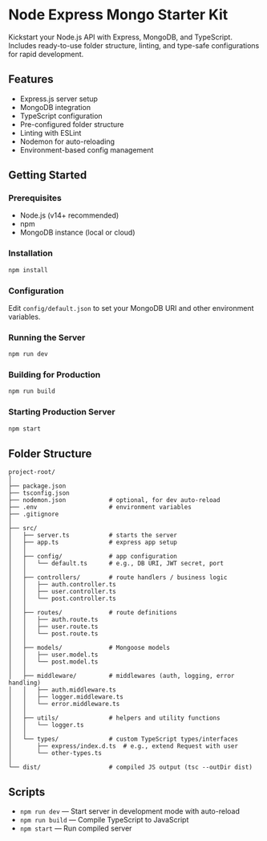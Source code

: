 # Node Express Mongo Starter Kit

Kickstart your Node.js API with Express, MongoDB, and TypeScript. Includes ready-to-use folder structure, linting, and type-safe configurations for rapid development.

## Features
- Express.js server setup
- MongoDB integration
- TypeScript configuration
- Pre-configured folder structure
- Linting with ESLint
- Nodemon for auto-reloading
- Environment-based config management

## Getting Started

### Prerequisites
- Node.js (v14+ recommended)
- npm
- MongoDB instance (local or cloud)

### Installation
```bash
npm install
```

### Configuration
Edit `config/default.json` to set your MongoDB URI and other environment variables.

### Running the Server
```bash
npm run dev
```

### Building for Production
```bash
npm run build
```

### Starting Production Server
```bash
npm start
```

## Folder Structure
```
project-root/
│
├── package.json
├── tsconfig.json
├── nodemon.json            # optional, for dev auto-reload
├── .env                    # environment variables
├── .gitignore
│
├── src/
│   ├── server.ts           # starts the server
│   ├── app.ts              # express app setup
│   │
│   ├── config/             # app configuration
│   │   └── default.ts      # e.g., DB URI, JWT secret, port
│   │
│   ├── controllers/        # route handlers / business logic
│   │   ├── auth.controller.ts
│   │   ├── user.controller.ts
│   │   └── post.controller.ts
│   │
│   ├── routes/             # route definitions
│   │   ├── auth.route.ts
│   │   ├── user.route.ts
│   │   └── post.route.ts
│   │
│   ├── models/             # Mongoose models
│   │   ├── user.model.ts
│   │   └── post.model.ts
│   │
│   ├── middleware/         # middlewares (auth, logging, error handling)
│   │   ├── auth.middleware.ts
│   │   ├── logger.middleware.ts
│   │   └── error.middleware.ts
│   │
│   ├── utils/              # helpers and utility functions
│   │   └── logger.ts
│   │
│   └── types/              # custom TypeScript types/interfaces
│       ├── express/index.d.ts  # e.g., extend Request with user
│       └── other-types.ts
│
└── dist/                   # compiled JS output (tsc --outDir dist)
```

## Scripts
- `npm run dev` — Start server in development mode with auto-reload
- `npm run build` — Compile TypeScript to JavaScript
- `npm start` — Run compiled server